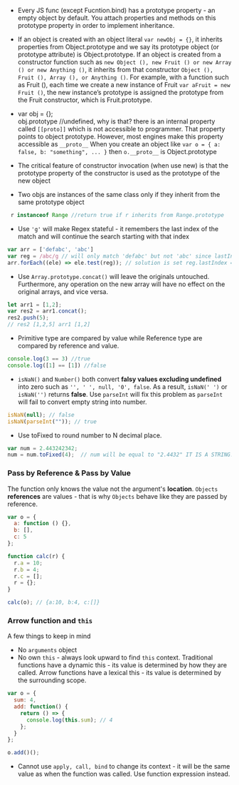 * Every JS func (except Fucntion.bind) has a prototype property - an empty object by default. You attach properties and methods on this prototype property in order to implement inheritance. 

* If an object is created with an object literal `var newObj = {}`, it inherits properties from Object.prototype and we say its prototype object (or prototype attribute) is Object.prototype.
If an object is created from a constructor function such as `new Object (), new Fruit () or new Array () or new Anything ()`, it inherits from that constructor `Object (), Fruit (), Array (), or Anything ()`. For example, with a function such as Fruit (), each time we create a new instance of Fruit `var aFruit = new Fruit ()`, the new instance’s prototype is assigned the prototype from the Fruit constructor, which is Fruit.prototype.

* var obj = {};  
obj.prototype //undefined, why is that? there is an internal property called `[[proto]]` which is not accessible to programmer. That property points to object prototype. However, most engines make this property accessible as `__proto__` 
When you create an object like `var o = { a: false, b: "something", ... }` then `o.__proto__` is Object.prototype

* The critical feature of constructor invocation (when use new) is that the prototype property of the constructor is used as the prototype of the new object

* Two objs are instances of the same class only if they inherit from the same prototype object
```javascript
 r instanceof Range //return true if r inherits from Range.prototype
```

* Use `'g'` will make Regex stateful - it remembers the last index of the match and will continue the search starting with that index
```javascript
var arr = ['defabc', 'abc'] 
var reg = /abc/g // will only match 'defabc' but not 'abc' since lastIndex is 4 
arr.forEach((ele) => ele.test(reg)); // solution is set reg.lastIndex = 0 after each match
```

* Use `Array.prototype.concat()` will leave the originals untouched. Furthermore, any operation on the new array will have no effect on the original arrays, and vice versa.
```javascript
let arr1 = [1,2];
var res2 = arr1.concat();
res2.push(5);
// res2 [1,2,5] arr1 [1,2]
```

* Primitive type are compared by value while Reference type are compared by reference and value.
```javascript
console.log(3 == 3) //true
console.log([1] == [1]) //false
```

* `isNaN()` and `Number()` both convert **falsy values excluding undefined** into zero such as `'', ' ', null, '0', false`. As a result, `isNaN(' ')` or `isNaN('')` returns **false**. Use `parseInt` will fix this problem as `parseInt` will fail to convert empty string into number.
```javascript
isNaN(null); // false
isNaN(parseInt("")); // true
```

* Use toFixed to round number to N decimal place.
```javascript
var num = 2.443242342;
num = num.toFixed(4);  // num will be equal to "2.4432" IT IS A STRING!!!
```

### Pass by Reference & Pass by Value
The function only knows the value not the argument's **location**.
`Objects` **references** are values - that is why `Objects` behave like they are passed by reference.
```javascript
var o = {
  a: function () {},
  b: [],
  c: 5
};

function calc(r) {
  r.a = 10;
  r.b = 4;
  r.c = [];
  r = {};
}

calc(o); // {a:10, b:4, c:[]}
```

### Arrow function and `this`
A few things to keep in mind
* No `arguments` object
* No own `this` - always look upward to find `this` context. Traditional functions have a dynamic this - its value is determined by how they are called. Arrow functions have a lexical this - its value is determined by the surrounding scope.
```javascript
var o = {
  sum: 4,
  add: function() {
    return () => {
      console.log(this.sum); // 4
    };
  }
};

o.add()();
```
* Cannot use `apply, call, bind` to change its context - it will be the same value as when the function was called. Use function expression instead.

















